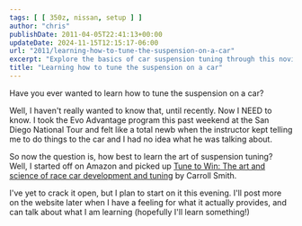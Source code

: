```yaml
---
tags: [ [ 350z, nissan, setup ] ]
author: "chris"
publishDate: 2011-04-05T22:41:13+00:00
updateDate: 2024-11-15T12:15:17-06:00
url: "2011/learning-how-to-tune-the-suspension-on-a-car"
excerpt: "Explore the basics of car suspension tuning through this novice's journey, starting with Carroll Smith's renowned book, Tune to Win."
title: "Learning how to tune the suspension on a car"
---
```


Have you ever wanted to learn how to tune the suspension on a car?

Well, I haven't really wanted to know that, until recently. Now I NEED to know. I took the Evo Advantage program this past weekend at the San Diego National Tour and felt like a total newb when the instructor kept telling me to do things to the car and I had no idea what he was talking about.

So now the question is, how best to learn the art of suspension tuning? Well, I started off on Amazon and picked up [Tune to Win: The art and science of race car development and tuning](https://amzn.to/3xVKheZ) by Carroll Smith.

I've yet to crack it open, but I plan to start on it this evening. I'll post more on the website later when I have a feeling for what it actually provides, and can talk about what I am learning (hopefully I'll learn something!)
